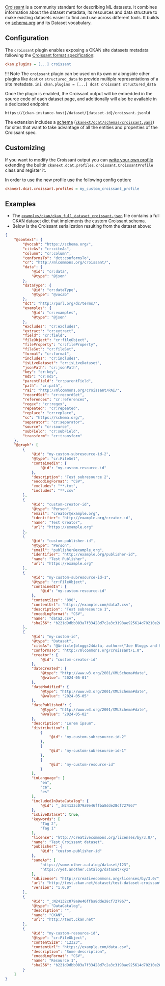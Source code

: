 
[Croissant](https://mlcommons.org/working-groups/data/croissant/) is a community standard for describing ML datasets. It combines information about the dataset metadata, its resources and data structure to make existing datasets easier to find and use across different tools. It builds on [schema.org](https://schema.org) and its Dataset vocabulary.


## Configuration

The `croissant` plugin enables exposing a CKAN site datasets metadata following the [Croissant format specification](https://docs.mlcommons.org/croissant/docs/croissant-spec.html):

```ini
ckan.plugins = [...] croissant
```


!!! Note
    The `croissant` plugin can be used on its own or alongside other plugins like `dcat` or `structured_data` to provide multiple representations of a site metadata.
    ```ini
    ckan.plugins = [...] dcat croissant structured_data
    ```

Once the plugin is enabled, the Croissant output will be embedded in the source code of each dataset page, and additionally will also be available in a dedicated endpoint:

    https://{ckan-instance-host}/dataset/{dataset-id}/croissant.jsonld

The extension includes a [schema](getting-started.md#schemas) ([`ckanext/dcat/schemas/croissant.yaml`](https://github.com/ckan/ckanext-dcat/tree/master/ckanext/dcat/schemas/croissant.yml)) for sites that want to take advantage of all the entities and properties of the Croissant spec.

## Customizing

If you want to modify the Croissant output you can [write your own profile](writing-profiles.md) extending the builtin `ckanext.dcat.profiles.croissant.CroissantProfile` class and register it.

In order to use the new profile use the following config option:

```ini
ckanext.dcat.croissant.profiles = my_custom_croissant_profile
```

## Examples

* The [`examples/ckan/ckan_full_dataset_croissant.json`](https://github.com/ckan/ckanext-dcat/tree/master/examples/ckan/ckan_full_dataset_croissant.json) file contains a full CKAN dataset dict that implements the custom Croissant schema.
* Below is the Croissant serialization resulting from the dataset above:

```json
{
    "@context": {
        "@vocab": "https://schema.org/",
        "citeAs": "cr:citeAs",
        "column": "cr:column",
        "conformsTo": "dct:conformsTo",
        "cr": "http://mlcommons.org/croissant/",
        "data": {
            "@id": "cr:data",
            "@type": "@json"
        },
        "dataType": {
            "@id": "cr:dataType",
            "@type": "@vocab"
        },
        "dct": "http://purl.org/dc/terms/",
        "examples": {
            "@id": "cr:examples",
            "@type": "@json"
        },
        "excludes": "cr:excludes",
        "extract": "cr:extract",
        "field": "cr:field",
        "fileObject": "cr:fileObject",
        "fileProperty": "cr:fileProperty",
        "fileSet": "cr:fileSet",
        "format": "cr:format",
        "includes": "cr:includes",
        "isLiveDataset": "cr:isLiveDataset",
        "jsonPath": "cr:jsonPath",
        "key": "cr:key",
        "md5": "cr:md5",
        "parentField": "cr:parentField",
        "path": "cr:path",
        "rai": "http://mlcommons.org/croissant/RAI/",
        "recordSet": "cr:recordSet",
        "references": "cr:references",
        "regex": "cr:regex",
        "repeated": "cr:repeated",
        "replace": "cr:replace",
        "sc": "https://schema.org/",
        "separator": "cr:separator",
        "source": "cr:source",
        "subField": "cr:subField",
        "transform": "cr:transform"
    },
    "@graph": [
        {
            "@id": "my-custom-subresource-id-2",
            "@type": "cr:FileSet",
            "containedIn": {
                "@id": "my-custom-resource-id"
            },
            "description": "Test subresource 2",
            "encodingFormat": "CSV",
            "excludes": "**.txt",
            "includes": "**.csv"
        },
        {
            "@id": "custom-creator-id",
            "@type": "Person",
            "email": "creator@example.org",
            "identifier": "http://example.org/creator-id",
            "name": "Test Creator",
            "url": "https://example.org"
        },
        {
            "@id": "custom-publisher-id",
            "@type": "Person",
            "email": "publisher@example.org",
            "identifier": "http://example.org/publisher-id",
            "name": "Test Publisher",
            "url": "https://example.org"
        },
        {
            "@id": "my-custom-subresource-id-1",
            "@type": "cr:FileObject",
            "containedIn": {
                "@id": "my-custom-resource-id"
            },
            "contentSize": "890",
            "contentUrl": "https://example.com/data2.csv",
            "description": "Test subresource 1",
            "encodingFormat": "CSV",
            "name": "data2.csv",
            "sha256": "b221d9dbb083a7f33428d7c2a3c3198ae925614d70210e28716ccaa7cd4ddb79"
        },
        {
            "@id": "my-custom-id",
            "@type": "Dataset",
            "citeAs": "@Article{bloggs24data, author=\"Joe Bloggs and Sally Biggs\"}",
            "conformsTo": "http://mlcommons.org/croissant/1.0",
            "creator": {
                "@id": "custom-creator-id"
            },
            "dateCreated": {
                "@type": "http://www.w3.org/2001/XMLSchema#date",
                "@value": "2024-05-01"
            },
            "dateModified": {
                "@type": "http://www.w3.org/2001/XMLSchema#date",
                "@value": "2024-05-05"
            },
            "datePublished": {
                "@type": "http://www.w3.org/2001/XMLSchema#date",
                "@value": "2024-05-02"
            },
            "description": "Lorem ipsum",
            "distribution": [
                {
                    "@id": "my-custom-subresource-id-2"
                },
                {
                    "@id": "my-custom-subresource-id-1"
                },
                {
                    "@id": "my-custom-resource-id"
                }
            ],
            "inLanguage": [
                "en",
                "ca",
                "es"
            ],
            "includedInDataCatalog": {
                "@id": "_:N24132c079a9e46ffba8dde28cf727967"
            },
            "isLiveDataset": true,
            "keywords": [
                "Tag 2",
                "Tag 1"
            ],
            "license": "http://creativecommons.org/licenses/by/3.0/",
            "name": "Test Croissant dataset",
            "publisher": {
                "@id": "custom-publisher-id"
            },
            "sameAs": [
                "https://some.other.catalog/dataset/123",
                "https://yet.another.catalog/dataset/xyz"
            ],
            "sdLicense": "http://creativecommons.org/licenses/by/3.0/",
            "url": "http://test.ckan.net/dataset/test-dataset-croissant",
            "version": "1.0.0"
        },
        {
            "@id": "_:N24132c079a9e46ffba8dde28cf727967",
            "@type": "DataCatalog",
            "description": "",
            "name": "CKAN",
            "url": "http://test.ckan.net"
        },
        {
            "@id": "my-custom-resource-id",
            "@type": "cr:FileObject",
            "contentSize": "12323",
            "contentUrl": "https://example.com/data.csv",
            "description": "Some description",
            "encodingFormat": "CSV",
            "name": "Resource 1",
            "sha256": "b221d9dbb083a7f33428d7c2a3c3198ae925614d70210e28716ccaa7cd4ddb79"
        }
    ]
}

```
